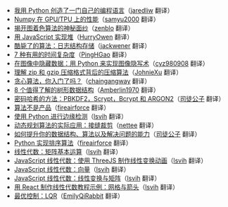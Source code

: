 * [我用 Python 创造了一门自己的编程语言](https://juejin.cn/post/7001316107768463368)（[jaredliw](https://github.com/jaredliw) 翻译）
* [Numpy 在 GPU/TPU 上的性能](https://juejin.cn/post/6957526953502982181)（[samyu2000](https://github.com/samyu2000) 翻译）
* [揭开图着色算法的神秘面纱](https://juejin.cn/post/6924668410416791566)（[zenblo](https://github.com/zenblo) 翻译）
* [用 JavaScript 实现堆](https://juejin.cn/post/6893475005834330126)（[HurryOwen](https://github.com/HurryOwen) 翻译）
* [酷毙了的算法：日志结构存储](https://juejin.cn/post/6898766259584761864)（[jackwener](https://github.com/jackwener) 翻译）
* [7 种有用的时间复杂度](https://juejin.im/post/6873379647125553159)（[PingHGao](https://github.com/PingHGao) 翻译）
* [在图像中隐藏数据：用 Python 来实现图像隐写术](https://juejin.im/post/5f0bf4fce51d45347500b23d)（[cyz980908](https://github.com/cyz980908) 翻译）
* [理解 zip 和 gzip 压缩格式背后的压缩算法](https://juejin.im/post/5ecb7f9651882542f4488845)（[JohnieXu](https://github.com/JohnieXu) 翻译）
* [贪心算法，你入门了吗？](https://juejin.im/post/5ebc0f626fb9a043383d7c2b)（[chaingangway](https://github.com/chaingangway) 翻译）
* [8 个值得了解的树形数据结构](https://juejin.im/post/5e7dfd0551882573b7535f23)（[Amberlin1970](https://github.com/Amberlin1970) 翻译）
* [密码哈希的方法：PBKDF2，Scrypt，Bcrypt 和 ARGON2](https://juejin.im/post/5e70c152518825491949886e)（[司徒公子](https://github.com/stuchilde) 翻译）
* [算法不是产品](https://juejin.im/post/5e398e806fb9a07cb52bb462)（[fireairforce](https://github.com/fireairforce) 翻译）
* [使用 Python 进行边缘检测](https://juejin.im/post/5e3d4b53e51d4526c26fadd4)（[lsvih](https://github.com/lsvih) 翻译）
* [动态规划算法的实际应用：接缝裁剪](https://juejin.im/post/5de8b483f265da33d039c618)（[nettee](https://github.com/nettee) 翻译）
* [如何提升你的数据结构、算法以及解决问题的能力](https://juejin.im/post/5d80fdcbf265da03e83ba163)（[司徒公子](https://github.com/stuchilde) 翻译）
* [Python 实现排序算法](https://juejin.im/post/5d1323b6e51d45108b2caeaf)（[fireairforce](https://github.com/fireairforce) 翻译）
* [线性代数：矩阵基本运算](https://juejin.im/post/5d107b00f265da1b67211a21)（[lsvih](https://github.com/lsvih) 翻译）
* [JavaScript 线性代数：使用 ThreeJS 制作线性变换动画](https://juejin.im/post/5d05dba86fb9a07ece67ce76)（[lsvih](https://github.com/lsvih) 翻译）
* [JavaScript 线性代数：向量](https://juejin.im/post/5cf61bf8e51d45775653674e)（[lsvih](https://github.com/lsvih) 翻译）
* [JavaScript 线性代数：线性变换与矩阵](https://juejin.im/post/5cfdc1fb518825361d02aa41)（[lsvih](https://github.com/lsvih) 翻译）
* [用 React 制作线性代数教程示例：网格与箭头](https://juejin.im/post/5cefbc37f265da1bd260d129)（[lsvih](https://github.com/lsvih) 翻译）
* [最优控制：LQR](https://juejin.im/post/5cdfe49c6fb9a07eee5e9de6)（[EmilyQiRabbit](https://github.com/EmilyQiRabbit) 翻译）
